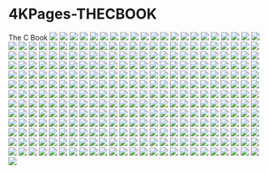 # 4KPages-THECBOOK
The C Book
![](https://github.com/KilianKegel/4KPages-THECBOOK/blob/main/images/THECBOOK_000.jpg) 
![](https://github.com/KilianKegel/4KPages-THECBOOK/blob/main/images/THECBOOK_001.jpg) 
![](https://github.com/KilianKegel/4KPages-THECBOOK/blob/main/images/THECBOOK_002.jpg) 
![](https://github.com/KilianKegel/4KPages-THECBOOK/blob/main/images/THECBOOK_003.jpg) 
![](https://github.com/KilianKegel/4KPages-THECBOOK/blob/main/images/THECBOOK_004.jpg) 
![](https://github.com/KilianKegel/4KPages-THECBOOK/blob/main/images/THECBOOK_005.jpg) 
![](https://github.com/KilianKegel/4KPages-THECBOOK/blob/main/images/THECBOOK_006.jpg) 
![](https://github.com/KilianKegel/4KPages-THECBOOK/blob/main/images/THECBOOK_007.jpg) 
![](https://github.com/KilianKegel/4KPages-THECBOOK/blob/main/images/THECBOOK_008.jpg) 
![](https://github.com/KilianKegel/4KPages-THECBOOK/blob/main/images/THECBOOK_009.jpg) 
![](https://github.com/KilianKegel/4KPages-THECBOOK/blob/main/images/THECBOOK_010.jpg) 
![](https://github.com/KilianKegel/4KPages-THECBOOK/blob/main/images/THECBOOK_011.jpg) 
![](https://github.com/KilianKegel/4KPages-THECBOOK/blob/main/images/THECBOOK_012.jpg) 
![](https://github.com/KilianKegel/4KPages-THECBOOK/blob/main/images/THECBOOK_013.jpg) 
![](https://github.com/KilianKegel/4KPages-THECBOOK/blob/main/images/THECBOOK_014.jpg) 
![](https://github.com/KilianKegel/4KPages-THECBOOK/blob/main/images/THECBOOK_015.jpg) 
![](https://github.com/KilianKegel/4KPages-THECBOOK/blob/main/images/THECBOOK_016.jpg) 
![](https://github.com/KilianKegel/4KPages-THECBOOK/blob/main/images/THECBOOK_017.jpg) 
![](https://github.com/KilianKegel/4KPages-THECBOOK/blob/main/images/THECBOOK_018.jpg) 
![](https://github.com/KilianKegel/4KPages-THECBOOK/blob/main/images/THECBOOK_019.jpg) 
![](https://github.com/KilianKegel/4KPages-THECBOOK/blob/main/images/THECBOOK_020.jpg) 
![](https://github.com/KilianKegel/4KPages-THECBOOK/blob/main/images/THECBOOK_021.jpg) 
![](https://github.com/KilianKegel/4KPages-THECBOOK/blob/main/images/THECBOOK_022.jpg) 
![](https://github.com/KilianKegel/4KPages-THECBOOK/blob/main/images/THECBOOK_023.jpg) 
![](https://github.com/KilianKegel/4KPages-THECBOOK/blob/main/images/THECBOOK_024.jpg) 
![](https://github.com/KilianKegel/4KPages-THECBOOK/blob/main/images/THECBOOK_025.jpg) 
![](https://github.com/KilianKegel/4KPages-THECBOOK/blob/main/images/THECBOOK_026.jpg) 
![](https://github.com/KilianKegel/4KPages-THECBOOK/blob/main/images/THECBOOK_027.jpg) 
![](https://github.com/KilianKegel/4KPages-THECBOOK/blob/main/images/THECBOOK_028.jpg) 
![](https://github.com/KilianKegel/4KPages-THECBOOK/blob/main/images/THECBOOK_029.jpg) 
![](https://github.com/KilianKegel/4KPages-THECBOOK/blob/main/images/THECBOOK_030.jpg) 
![](https://github.com/KilianKegel/4KPages-THECBOOK/blob/main/images/THECBOOK_031.jpg) 
![](https://github.com/KilianKegel/4KPages-THECBOOK/blob/main/images/THECBOOK_032.jpg) 
![](https://github.com/KilianKegel/4KPages-THECBOOK/blob/main/images/THECBOOK_033.jpg) 
![](https://github.com/KilianKegel/4KPages-THECBOOK/blob/main/images/THECBOOK_034.jpg) 
![](https://github.com/KilianKegel/4KPages-THECBOOK/blob/main/images/THECBOOK_035.jpg) 
![](https://github.com/KilianKegel/4KPages-THECBOOK/blob/main/images/THECBOOK_036.jpg) 
![](https://github.com/KilianKegel/4KPages-THECBOOK/blob/main/images/THECBOOK_037.jpg) 
![](https://github.com/KilianKegel/4KPages-THECBOOK/blob/main/images/THECBOOK_038.jpg) 
![](https://github.com/KilianKegel/4KPages-THECBOOK/blob/main/images/THECBOOK_039.jpg) 
![](https://github.com/KilianKegel/4KPages-THECBOOK/blob/main/images/THECBOOK_040.jpg) 
![](https://github.com/KilianKegel/4KPages-THECBOOK/blob/main/images/THECBOOK_041.jpg) 
![](https://github.com/KilianKegel/4KPages-THECBOOK/blob/main/images/THECBOOK_042.jpg) 
![](https://github.com/KilianKegel/4KPages-THECBOOK/blob/main/images/THECBOOK_043.jpg) 
![](https://github.com/KilianKegel/4KPages-THECBOOK/blob/main/images/THECBOOK_044.jpg) 
![](https://github.com/KilianKegel/4KPages-THECBOOK/blob/main/images/THECBOOK_045.jpg) 
![](https://github.com/KilianKegel/4KPages-THECBOOK/blob/main/images/THECBOOK_046.jpg) 
![](https://github.com/KilianKegel/4KPages-THECBOOK/blob/main/images/THECBOOK_047.jpg) 
![](https://github.com/KilianKegel/4KPages-THECBOOK/blob/main/images/THECBOOK_048.jpg) 
![](https://github.com/KilianKegel/4KPages-THECBOOK/blob/main/images/THECBOOK_049.jpg) 
![](https://github.com/KilianKegel/4KPages-THECBOOK/blob/main/images/THECBOOK_050.jpg) 
![](https://github.com/KilianKegel/4KPages-THECBOOK/blob/main/images/THECBOOK_051.jpg) 
![](https://github.com/KilianKegel/4KPages-THECBOOK/blob/main/images/THECBOOK_052.jpg) 
![](https://github.com/KilianKegel/4KPages-THECBOOK/blob/main/images/THECBOOK_053.jpg) 
![](https://github.com/KilianKegel/4KPages-THECBOOK/blob/main/images/THECBOOK_054.jpg) 
![](https://github.com/KilianKegel/4KPages-THECBOOK/blob/main/images/THECBOOK_055.jpg) 
![](https://github.com/KilianKegel/4KPages-THECBOOK/blob/main/images/THECBOOK_056.jpg) 
![](https://github.com/KilianKegel/4KPages-THECBOOK/blob/main/images/THECBOOK_057.jpg) 
![](https://github.com/KilianKegel/4KPages-THECBOOK/blob/main/images/THECBOOK_058.jpg) 
![](https://github.com/KilianKegel/4KPages-THECBOOK/blob/main/images/THECBOOK_059.jpg) 
![](https://github.com/KilianKegel/4KPages-THECBOOK/blob/main/images/THECBOOK_060.jpg) 
![](https://github.com/KilianKegel/4KPages-THECBOOK/blob/main/images/THECBOOK_061.jpg) 
![](https://github.com/KilianKegel/4KPages-THECBOOK/blob/main/images/THECBOOK_062.jpg) 
![](https://github.com/KilianKegel/4KPages-THECBOOK/blob/main/images/THECBOOK_063.jpg) 
![](https://github.com/KilianKegel/4KPages-THECBOOK/blob/main/images/THECBOOK_064.jpg) 
![](https://github.com/KilianKegel/4KPages-THECBOOK/blob/main/images/THECBOOK_065.jpg) 
![](https://github.com/KilianKegel/4KPages-THECBOOK/blob/main/images/THECBOOK_066.jpg) 
![](https://github.com/KilianKegel/4KPages-THECBOOK/blob/main/images/THECBOOK_067.jpg) 
![](https://github.com/KilianKegel/4KPages-THECBOOK/blob/main/images/THECBOOK_068.jpg) 
![](https://github.com/KilianKegel/4KPages-THECBOOK/blob/main/images/THECBOOK_069.jpg) 
![](https://github.com/KilianKegel/4KPages-THECBOOK/blob/main/images/THECBOOK_070.jpg) 
![](https://github.com/KilianKegel/4KPages-THECBOOK/blob/main/images/THECBOOK_071.jpg) 
![](https://github.com/KilianKegel/4KPages-THECBOOK/blob/main/images/THECBOOK_072.jpg) 
![](https://github.com/KilianKegel/4KPages-THECBOOK/blob/main/images/THECBOOK_073.jpg) 
![](https://github.com/KilianKegel/4KPages-THECBOOK/blob/main/images/THECBOOK_074.jpg) 
![](https://github.com/KilianKegel/4KPages-THECBOOK/blob/main/images/THECBOOK_075.jpg) 
![](https://github.com/KilianKegel/4KPages-THECBOOK/blob/main/images/THECBOOK_076.jpg) 
![](https://github.com/KilianKegel/4KPages-THECBOOK/blob/main/images/THECBOOK_077.jpg) 
![](https://github.com/KilianKegel/4KPages-THECBOOK/blob/main/images/THECBOOK_078.jpg) 
![](https://github.com/KilianKegel/4KPages-THECBOOK/blob/main/images/THECBOOK_079.jpg) 
![](https://github.com/KilianKegel/4KPages-THECBOOK/blob/main/images/THECBOOK_080.jpg) 
![](https://github.com/KilianKegel/4KPages-THECBOOK/blob/main/images/THECBOOK_081.jpg) 
![](https://github.com/KilianKegel/4KPages-THECBOOK/blob/main/images/THECBOOK_082.jpg) 
![](https://github.com/KilianKegel/4KPages-THECBOOK/blob/main/images/THECBOOK_083.jpg) 
![](https://github.com/KilianKegel/4KPages-THECBOOK/blob/main/images/THECBOOK_084.jpg) 
![](https://github.com/KilianKegel/4KPages-THECBOOK/blob/main/images/THECBOOK_085.jpg) 
![](https://github.com/KilianKegel/4KPages-THECBOOK/blob/main/images/THECBOOK_086.jpg) 
![](https://github.com/KilianKegel/4KPages-THECBOOK/blob/main/images/THECBOOK_087.jpg) 
![](https://github.com/KilianKegel/4KPages-THECBOOK/blob/main/images/THECBOOK_088.jpg) 
![](https://github.com/KilianKegel/4KPages-THECBOOK/blob/main/images/THECBOOK_089.jpg) 
![](https://github.com/KilianKegel/4KPages-THECBOOK/blob/main/images/THECBOOK_090.jpg) 
![](https://github.com/KilianKegel/4KPages-THECBOOK/blob/main/images/THECBOOK_091.jpg) 
![](https://github.com/KilianKegel/4KPages-THECBOOK/blob/main/images/THECBOOK_092.jpg) 
![](https://github.com/KilianKegel/4KPages-THECBOOK/blob/main/images/THECBOOK_093.jpg) 
![](https://github.com/KilianKegel/4KPages-THECBOOK/blob/main/images/THECBOOK_094.jpg) 
![](https://github.com/KilianKegel/4KPages-THECBOOK/blob/main/images/THECBOOK_095.jpg) 
![](https://github.com/KilianKegel/4KPages-THECBOOK/blob/main/images/THECBOOK_096.jpg) 
![](https://github.com/KilianKegel/4KPages-THECBOOK/blob/main/images/THECBOOK_097.jpg) 
![](https://github.com/KilianKegel/4KPages-THECBOOK/blob/main/images/THECBOOK_098.jpg) 
![](https://github.com/KilianKegel/4KPages-THECBOOK/blob/main/images/THECBOOK_099.jpg) 
![](https://github.com/KilianKegel/4KPages-THECBOOK/blob/main/images/THECBOOK_100.jpg) 
![](https://github.com/KilianKegel/4KPages-THECBOOK/blob/main/images/THECBOOK_101.jpg) 
![](https://github.com/KilianKegel/4KPages-THECBOOK/blob/main/images/THECBOOK_102.jpg) 
![](https://github.com/KilianKegel/4KPages-THECBOOK/blob/main/images/THECBOOK_103.jpg) 
![](https://github.com/KilianKegel/4KPages-THECBOOK/blob/main/images/THECBOOK_104.jpg) 
![](https://github.com/KilianKegel/4KPages-THECBOOK/blob/main/images/THECBOOK_105.jpg) 
![](https://github.com/KilianKegel/4KPages-THECBOOK/blob/main/images/THECBOOK_106.jpg) 
![](https://github.com/KilianKegel/4KPages-THECBOOK/blob/main/images/THECBOOK_107.jpg) 
![](https://github.com/KilianKegel/4KPages-THECBOOK/blob/main/images/THECBOOK_108.jpg) 
![](https://github.com/KilianKegel/4KPages-THECBOOK/blob/main/images/THECBOOK_109.jpg) 
![](https://github.com/KilianKegel/4KPages-THECBOOK/blob/main/images/THECBOOK_110.jpg) 
![](https://github.com/KilianKegel/4KPages-THECBOOK/blob/main/images/THECBOOK_111.jpg) 
![](https://github.com/KilianKegel/4KPages-THECBOOK/blob/main/images/THECBOOK_112.jpg) 
![](https://github.com/KilianKegel/4KPages-THECBOOK/blob/main/images/THECBOOK_113.jpg) 
![](https://github.com/KilianKegel/4KPages-THECBOOK/blob/main/images/THECBOOK_114.jpg) 
![](https://github.com/KilianKegel/4KPages-THECBOOK/blob/main/images/THECBOOK_115.jpg) 
![](https://github.com/KilianKegel/4KPages-THECBOOK/blob/main/images/THECBOOK_116.jpg) 
![](https://github.com/KilianKegel/4KPages-THECBOOK/blob/main/images/THECBOOK_117.jpg) 
![](https://github.com/KilianKegel/4KPages-THECBOOK/blob/main/images/THECBOOK_118.jpg) 
![](https://github.com/KilianKegel/4KPages-THECBOOK/blob/main/images/THECBOOK_119.jpg) 
![](https://github.com/KilianKegel/4KPages-THECBOOK/blob/main/images/THECBOOK_120.jpg) 
![](https://github.com/KilianKegel/4KPages-THECBOOK/blob/main/images/THECBOOK_121.jpg) 
![](https://github.com/KilianKegel/4KPages-THECBOOK/blob/main/images/THECBOOK_122.jpg) 
![](https://github.com/KilianKegel/4KPages-THECBOOK/blob/main/images/THECBOOK_123.jpg) 
![](https://github.com/KilianKegel/4KPages-THECBOOK/blob/main/images/THECBOOK_124.jpg) 
![](https://github.com/KilianKegel/4KPages-THECBOOK/blob/main/images/THECBOOK_125.jpg) 
![](https://github.com/KilianKegel/4KPages-THECBOOK/blob/main/images/THECBOOK_126.jpg) 
![](https://github.com/KilianKegel/4KPages-THECBOOK/blob/main/images/THECBOOK_127.jpg) 
![](https://github.com/KilianKegel/4KPages-THECBOOK/blob/main/images/THECBOOK_128.jpg) 
![](https://github.com/KilianKegel/4KPages-THECBOOK/blob/main/images/THECBOOK_129.jpg) 
![](https://github.com/KilianKegel/4KPages-THECBOOK/blob/main/images/THECBOOK_130.jpg) 
![](https://github.com/KilianKegel/4KPages-THECBOOK/blob/main/images/THECBOOK_131.jpg) 
![](https://github.com/KilianKegel/4KPages-THECBOOK/blob/main/images/THECBOOK_132.jpg) 
![](https://github.com/KilianKegel/4KPages-THECBOOK/blob/main/images/THECBOOK_133.jpg) 
![](https://github.com/KilianKegel/4KPages-THECBOOK/blob/main/images/THECBOOK_134.jpg) 
![](https://github.com/KilianKegel/4KPages-THECBOOK/blob/main/images/THECBOOK_135.jpg) 
![](https://github.com/KilianKegel/4KPages-THECBOOK/blob/main/images/THECBOOK_136.jpg) 
![](https://github.com/KilianKegel/4KPages-THECBOOK/blob/main/images/THECBOOK_137.jpg) 
![](https://github.com/KilianKegel/4KPages-THECBOOK/blob/main/images/THECBOOK_138.jpg) 
![](https://github.com/KilianKegel/4KPages-THECBOOK/blob/main/images/THECBOOK_139.jpg) 
![](https://github.com/KilianKegel/4KPages-THECBOOK/blob/main/images/THECBOOK_140.jpg) 
![](https://github.com/KilianKegel/4KPages-THECBOOK/blob/main/images/THECBOOK_141.jpg) 
![](https://github.com/KilianKegel/4KPages-THECBOOK/blob/main/images/THECBOOK_142.jpg) 
![](https://github.com/KilianKegel/4KPages-THECBOOK/blob/main/images/THECBOOK_143.jpg) 
![](https://github.com/KilianKegel/4KPages-THECBOOK/blob/main/images/THECBOOK_144.jpg) 
![](https://github.com/KilianKegel/4KPages-THECBOOK/blob/main/images/THECBOOK_145.jpg) 
![](https://github.com/KilianKegel/4KPages-THECBOOK/blob/main/images/THECBOOK_146.jpg) 
![](https://github.com/KilianKegel/4KPages-THECBOOK/blob/main/images/THECBOOK_147.jpg) 
![](https://github.com/KilianKegel/4KPages-THECBOOK/blob/main/images/THECBOOK_148.jpg) 
![](https://github.com/KilianKegel/4KPages-THECBOOK/blob/main/images/THECBOOK_149.jpg) 
![](https://github.com/KilianKegel/4KPages-THECBOOK/blob/main/images/THECBOOK_150.jpg) 
![](https://github.com/KilianKegel/4KPages-THECBOOK/blob/main/images/THECBOOK_151.jpg) 
![](https://github.com/KilianKegel/4KPages-THECBOOK/blob/main/images/THECBOOK_152.jpg) 
![](https://github.com/KilianKegel/4KPages-THECBOOK/blob/main/images/THECBOOK_153.jpg) 
![](https://github.com/KilianKegel/4KPages-THECBOOK/blob/main/images/THECBOOK_154.jpg) 
![](https://github.com/KilianKegel/4KPages-THECBOOK/blob/main/images/THECBOOK_155.jpg) 
![](https://github.com/KilianKegel/4KPages-THECBOOK/blob/main/images/THECBOOK_156.jpg) 
![](https://github.com/KilianKegel/4KPages-THECBOOK/blob/main/images/THECBOOK_157.jpg) 
![](https://github.com/KilianKegel/4KPages-THECBOOK/blob/main/images/THECBOOK_158.jpg) 
![](https://github.com/KilianKegel/4KPages-THECBOOK/blob/main/images/THECBOOK_159.jpg) 
![](https://github.com/KilianKegel/4KPages-THECBOOK/blob/main/images/THECBOOK_160.jpg) 
![](https://github.com/KilianKegel/4KPages-THECBOOK/blob/main/images/THECBOOK_161.jpg) 
![](https://github.com/KilianKegel/4KPages-THECBOOK/blob/main/images/THECBOOK_162.jpg) 
![](https://github.com/KilianKegel/4KPages-THECBOOK/blob/main/images/THECBOOK_163.jpg) 
![](https://github.com/KilianKegel/4KPages-THECBOOK/blob/main/images/THECBOOK_164.jpg) 
![](https://github.com/KilianKegel/4KPages-THECBOOK/blob/main/images/THECBOOK_165.jpg) 
![](https://github.com/KilianKegel/4KPages-THECBOOK/blob/main/images/THECBOOK_166.jpg) 
![](https://github.com/KilianKegel/4KPages-THECBOOK/blob/main/images/THECBOOK_167.jpg) 
![](https://github.com/KilianKegel/4KPages-THECBOOK/blob/main/images/THECBOOK_168.jpg) 
![](https://github.com/KilianKegel/4KPages-THECBOOK/blob/main/images/THECBOOK_169.jpg) 
![](https://github.com/KilianKegel/4KPages-THECBOOK/blob/main/images/THECBOOK_170.jpg) 
![](https://github.com/KilianKegel/4KPages-THECBOOK/blob/main/images/THECBOOK_171.jpg) 
![](https://github.com/KilianKegel/4KPages-THECBOOK/blob/main/images/THECBOOK_172.jpg) 
![](https://github.com/KilianKegel/4KPages-THECBOOK/blob/main/images/THECBOOK_173.jpg) 
![](https://github.com/KilianKegel/4KPages-THECBOOK/blob/main/images/THECBOOK_174.jpg) 
![](https://github.com/KilianKegel/4KPages-THECBOOK/blob/main/images/THECBOOK_175.jpg) 
![](https://github.com/KilianKegel/4KPages-THECBOOK/blob/main/images/THECBOOK_176.jpg) 
![](https://github.com/KilianKegel/4KPages-THECBOOK/blob/main/images/THECBOOK_177.jpg) 
![](https://github.com/KilianKegel/4KPages-THECBOOK/blob/main/images/THECBOOK_178.jpg) 
![](https://github.com/KilianKegel/4KPages-THECBOOK/blob/main/images/THECBOOK_179.jpg) 
![](https://github.com/KilianKegel/4KPages-THECBOOK/blob/main/images/THECBOOK_180.jpg) 
![](https://github.com/KilianKegel/4KPages-THECBOOK/blob/main/images/THECBOOK_181.jpg) 
![](https://github.com/KilianKegel/4KPages-THECBOOK/blob/main/images/THECBOOK_182.jpg) 
![](https://github.com/KilianKegel/4KPages-THECBOOK/blob/main/images/THECBOOK_183.jpg) 
![](https://github.com/KilianKegel/4KPages-THECBOOK/blob/main/images/THECBOOK_184.jpg) 
![](https://github.com/KilianKegel/4KPages-THECBOOK/blob/main/images/THECBOOK_185.jpg) 
![](https://github.com/KilianKegel/4KPages-THECBOOK/blob/main/images/THECBOOK_186.jpg) 
![](https://github.com/KilianKegel/4KPages-THECBOOK/blob/main/images/THECBOOK_187.jpg) 
![](https://github.com/KilianKegel/4KPages-THECBOOK/blob/main/images/THECBOOK_188.jpg) 
![](https://github.com/KilianKegel/4KPages-THECBOOK/blob/main/images/THECBOOK_189.jpg) 
![](https://github.com/KilianKegel/4KPages-THECBOOK/blob/main/images/THECBOOK_190.jpg) 
![](https://github.com/KilianKegel/4KPages-THECBOOK/blob/main/images/THECBOOK_191.jpg) 
![](https://github.com/KilianKegel/4KPages-THECBOOK/blob/main/images/THECBOOK_192.jpg) 
![](https://github.com/KilianKegel/4KPages-THECBOOK/blob/main/images/THECBOOK_193.jpg) 
![](https://github.com/KilianKegel/4KPages-THECBOOK/blob/main/images/THECBOOK_194.jpg) 
![](https://github.com/KilianKegel/4KPages-THECBOOK/blob/main/images/THECBOOK_195.jpg) 
![](https://github.com/KilianKegel/4KPages-THECBOOK/blob/main/images/THECBOOK_196.jpg) 
![](https://github.com/KilianKegel/4KPages-THECBOOK/blob/main/images/THECBOOK_197.jpg) 
![](https://github.com/KilianKegel/4KPages-THECBOOK/blob/main/images/THECBOOK_198.jpg) 
![](https://github.com/KilianKegel/4KPages-THECBOOK/blob/main/images/THECBOOK_199.jpg) 
![](https://github.com/KilianKegel/4KPages-THECBOOK/blob/main/images/THECBOOK_200.jpg) 
![](https://github.com/KilianKegel/4KPages-THECBOOK/blob/main/images/THECBOOK_201.jpg) 
![](https://github.com/KilianKegel/4KPages-THECBOOK/blob/main/images/THECBOOK_202.jpg) 
![](https://github.com/KilianKegel/4KPages-THECBOOK/blob/main/images/THECBOOK_203.jpg) 
![](https://github.com/KilianKegel/4KPages-THECBOOK/blob/main/images/THECBOOK_204.jpg) 
![](https://github.com/KilianKegel/4KPages-THECBOOK/blob/main/images/THECBOOK_205.jpg) 
![](https://github.com/KilianKegel/4KPages-THECBOOK/blob/main/images/THECBOOK_206.jpg) 
![](https://github.com/KilianKegel/4KPages-THECBOOK/blob/main/images/THECBOOK_207.jpg) 
![](https://github.com/KilianKegel/4KPages-THECBOOK/blob/main/images/THECBOOK_208.jpg) 
![](https://github.com/KilianKegel/4KPages-THECBOOK/blob/main/images/THECBOOK_209.jpg) 
![](https://github.com/KilianKegel/4KPages-THECBOOK/blob/main/images/THECBOOK_210.jpg) 
![](https://github.com/KilianKegel/4KPages-THECBOOK/blob/main/images/THECBOOK_211.jpg) 
![](https://github.com/KilianKegel/4KPages-THECBOOK/blob/main/images/THECBOOK_212.jpg) 
![](https://github.com/KilianKegel/4KPages-THECBOOK/blob/main/images/THECBOOK_213.jpg) 
![](https://github.com/KilianKegel/4KPages-THECBOOK/blob/main/images/THECBOOK_214.jpg) 
![](https://github.com/KilianKegel/4KPages-THECBOOK/blob/main/images/THECBOOK_215.jpg) 
![](https://github.com/KilianKegel/4KPages-THECBOOK/blob/main/images/THECBOOK_216.jpg) 
![](https://github.com/KilianKegel/4KPages-THECBOOK/blob/main/images/THECBOOK_217.jpg) 
![](https://github.com/KilianKegel/4KPages-THECBOOK/blob/main/images/THECBOOK_218.jpg) 
![](https://github.com/KilianKegel/4KPages-THECBOOK/blob/main/images/THECBOOK_219.jpg) 
![](https://github.com/KilianKegel/4KPages-THECBOOK/blob/main/images/THECBOOK_220.jpg) 
![](https://github.com/KilianKegel/4KPages-THECBOOK/blob/main/images/THECBOOK_221.jpg) 
![](https://github.com/KilianKegel/4KPages-THECBOOK/blob/main/images/THECBOOK_222.jpg) 
![](https://github.com/KilianKegel/4KPages-THECBOOK/blob/main/images/THECBOOK_223.jpg) 
![](https://github.com/KilianKegel/4KPages-THECBOOK/blob/main/images/THECBOOK_224.jpg) 
![](https://github.com/KilianKegel/4KPages-THECBOOK/blob/main/images/THECBOOK_225.jpg) 
![](https://github.com/KilianKegel/4KPages-THECBOOK/blob/main/images/THECBOOK_226.jpg) 
![](https://github.com/KilianKegel/4KPages-THECBOOK/blob/main/images/THECBOOK_227.jpg) 
![](https://github.com/KilianKegel/4KPages-THECBOOK/blob/main/images/THECBOOK_228.jpg) 
![](https://github.com/KilianKegel/4KPages-THECBOOK/blob/main/images/THECBOOK_229.jpg) 
![](https://github.com/KilianKegel/4KPages-THECBOOK/blob/main/images/THECBOOK_230.jpg) 
![](https://github.com/KilianKegel/4KPages-THECBOOK/blob/main/images/THECBOOK_231.jpg) 
![](https://github.com/KilianKegel/4KPages-THECBOOK/blob/main/images/THECBOOK_232.jpg) 
![](https://github.com/KilianKegel/4KPages-THECBOOK/blob/main/images/THECBOOK_233.jpg) 
![](https://github.com/KilianKegel/4KPages-THECBOOK/blob/main/images/THECBOOK_234.jpg) 
![](https://github.com/KilianKegel/4KPages-THECBOOK/blob/main/images/THECBOOK_235.jpg) 
![](https://github.com/KilianKegel/4KPages-THECBOOK/blob/main/images/THECBOOK_236.jpg) 
![](https://github.com/KilianKegel/4KPages-THECBOOK/blob/main/images/THECBOOK_237.jpg) 
![](https://github.com/KilianKegel/4KPages-THECBOOK/blob/main/images/THECBOOK_238.jpg) 
![](https://github.com/KilianKegel/4KPages-THECBOOK/blob/main/images/THECBOOK_239.jpg) 
![](https://github.com/KilianKegel/4KPages-THECBOOK/blob/main/images/THECBOOK_240.jpg) 
![](https://github.com/KilianKegel/4KPages-THECBOOK/blob/main/images/THECBOOK_241.jpg) 
![](https://github.com/KilianKegel/4KPages-THECBOOK/blob/main/images/THECBOOK_242.jpg) 
![](https://github.com/KilianKegel/4KPages-THECBOOK/blob/main/images/THECBOOK_243.jpg) 
![](https://github.com/KilianKegel/4KPages-THECBOOK/blob/main/images/THECBOOK_244.jpg) 
![](https://github.com/KilianKegel/4KPages-THECBOOK/blob/main/images/THECBOOK_245.jpg) 
![](https://github.com/KilianKegel/4KPages-THECBOOK/blob/main/images/THECBOOK_246.jpg) 
![](https://github.com/KilianKegel/4KPages-THECBOOK/blob/main/images/THECBOOK_247.jpg) 
![](https://github.com/KilianKegel/4KPages-THECBOOK/blob/main/images/THECBOOK_248.jpg) 
![](https://github.com/KilianKegel/4KPages-THECBOOK/blob/main/images/THECBOOK_249.jpg) 
![](https://github.com/KilianKegel/4KPages-THECBOOK/blob/main/images/THECBOOK_250.jpg) 
![](https://github.com/KilianKegel/4KPages-THECBOOK/blob/main/images/THECBOOK_251.jpg) 
![](https://github.com/KilianKegel/4KPages-THECBOOK/blob/main/images/THECBOOK_252.jpg) 
![](https://github.com/KilianKegel/4KPages-THECBOOK/blob/main/images/THECBOOK_253.jpg) 
![](https://github.com/KilianKegel/4KPages-THECBOOK/blob/main/images/THECBOOK_254.jpg) 
![](https://github.com/KilianKegel/4KPages-THECBOOK/blob/main/images/THECBOOK_255.jpg) 
![](https://github.com/KilianKegel/4KPages-THECBOOK/blob/main/images/THECBOOK_256.jpg) 
![](https://github.com/KilianKegel/4KPages-THECBOOK/blob/main/images/THECBOOK_257.jpg) 
![](https://github.com/KilianKegel/4KPages-THECBOOK/blob/main/images/THECBOOK_258.jpg) 
![](https://github.com/KilianKegel/4KPages-THECBOOK/blob/main/images/THECBOOK_259.jpg) 
![](https://github.com/KilianKegel/4KPages-THECBOOK/blob/main/images/THECBOOK_260.jpg) 
![](https://github.com/KilianKegel/4KPages-THECBOOK/blob/main/images/THECBOOK_261.jpg) 
![](https://github.com/KilianKegel/4KPages-THECBOOK/blob/main/images/THECBOOK_262.jpg) 
![](https://github.com/KilianKegel/4KPages-THECBOOK/blob/main/images/THECBOOK_263.jpg) 
![](https://github.com/KilianKegel/4KPages-THECBOOK/blob/main/images/THECBOOK_264.jpg) 
![](https://github.com/KilianKegel/4KPages-THECBOOK/blob/main/images/THECBOOK_265.jpg) 
![](https://github.com/KilianKegel/4KPages-THECBOOK/blob/main/images/THECBOOK_266.jpg) 
![](https://github.com/KilianKegel/4KPages-THECBOOK/blob/main/images/THECBOOK_267.jpg) 
![](https://github.com/KilianKegel/4KPages-THECBOOK/blob/main/images/THECBOOK_268.jpg) 
![](https://github.com/KilianKegel/4KPages-THECBOOK/blob/main/images/THECBOOK_269.jpg) 
![](https://github.com/KilianKegel/4KPages-THECBOOK/blob/main/images/THECBOOK_270.jpg) 
![](https://github.com/KilianKegel/4KPages-THECBOOK/blob/main/images/THECBOOK_271.jpg) 
![](https://github.com/KilianKegel/4KPages-THECBOOK/blob/main/images/THECBOOK_272.jpg) 
![](https://github.com/KilianKegel/4KPages-THECBOOK/blob/main/images/THECBOOK_273.jpg) 
![](https://github.com/KilianKegel/4KPages-THECBOOK/blob/main/images/THECBOOK_274.jpg) 
![](https://github.com/KilianKegel/4KPages-THECBOOK/blob/main/images/THECBOOK_275.jpg) 
![](https://github.com/KilianKegel/4KPages-THECBOOK/blob/main/images/THECBOOK_276.jpg) 
![](https://github.com/KilianKegel/4KPages-THECBOOK/blob/main/images/THECBOOK_277.jpg) 
![](https://github.com/KilianKegel/4KPages-THECBOOK/blob/main/images/THECBOOK_278.jpg) 
![](https://github.com/KilianKegel/4KPages-THECBOOK/blob/main/images/THECBOOK_279.jpg) 
![](https://github.com/KilianKegel/4KPages-THECBOOK/blob/main/images/THECBOOK_280.jpg) 
![](https://github.com/KilianKegel/4KPages-THECBOOK/blob/main/images/THECBOOK_281.jpg) 
![](https://github.com/KilianKegel/4KPages-THECBOOK/blob/main/images/THECBOOK_282.jpg) 
![](https://github.com/KilianKegel/4KPages-THECBOOK/blob/main/images/THECBOOK_283.jpg) 
![](https://github.com/KilianKegel/4KPages-THECBOOK/blob/main/images/THECBOOK_284.jpg) 
![](https://github.com/KilianKegel/4KPages-THECBOOK/blob/main/images/THECBOOK_285.jpg) 
![](https://github.com/KilianKegel/4KPages-THECBOOK/blob/main/images/THECBOOK_286.jpg) 
![](https://github.com/KilianKegel/4KPages-THECBOOK/blob/main/images/THECBOOK_287.jpg) 
![](https://github.com/KilianKegel/4KPages-THECBOOK/blob/main/images/THECBOOK_288.jpg) 
![](https://github.com/KilianKegel/4KPages-THECBOOK/blob/main/images/THECBOOK_289.jpg) 
![](https://github.com/KilianKegel/4KPages-THECBOOK/blob/main/images/THECBOOK_290.jpg) 
![](https://github.com/KilianKegel/4KPages-THECBOOK/blob/main/images/THECBOOK_291.jpg) 
![](https://github.com/KilianKegel/4KPages-THECBOOK/blob/main/images/THECBOOK_292.jpg) 
![](https://github.com/KilianKegel/4KPages-THECBOOK/blob/main/images/THECBOOK_293.jpg) 
![](https://github.com/KilianKegel/4KPages-THECBOOK/blob/main/images/THECBOOK_294.jpg) 
![](https://github.com/KilianKegel/4KPages-THECBOOK/blob/main/images/THECBOOK_295.jpg) 
![](https://github.com/KilianKegel/4KPages-THECBOOK/blob/main/images/THECBOOK_296.jpg) 
![](https://github.com/KilianKegel/4KPages-THECBOOK/blob/main/images/THECBOOK_297.jpg) 
![](https://github.com/KilianKegel/4KPages-THECBOOK/blob/main/images/THECBOOK_298.jpg) 
![](https://github.com/KilianKegel/4KPages-THECBOOK/blob/main/images/THECBOOK_299.jpg) 
![](https://github.com/KilianKegel/4KPages-THECBOOK/blob/main/images/THECBOOK_300.jpg) 
![](https://github.com/KilianKegel/4KPages-THECBOOK/blob/main/images/THECBOOK_301.jpg) 
![](https://github.com/KilianKegel/4KPages-THECBOOK/blob/main/images/THECBOOK_302.jpg) 
![](https://github.com/KilianKegel/4KPages-THECBOOK/blob/main/images/THECBOOK_303.jpg) 
![](https://github.com/KilianKegel/4KPages-THECBOOK/blob/main/images/THECBOOK_304.jpg) 
![](https://github.com/KilianKegel/4KPages-THECBOOK/blob/main/images/THECBOOK_305.jpg) 
![](https://github.com/KilianKegel/4KPages-THECBOOK/blob/main/images/THECBOOK_306.jpg) 
![](https://github.com/KilianKegel/4KPages-THECBOOK/blob/main/images/THECBOOK_307.jpg) 
![](https://github.com/KilianKegel/4KPages-THECBOOK/blob/main/images/THECBOOK_308.jpg) 
![](https://github.com/KilianKegel/4KPages-THECBOOK/blob/main/images/THECBOOK_309.jpg) 
![](https://github.com/KilianKegel/4KPages-THECBOOK/blob/main/images/THECBOOK_310.jpg) 
![](https://github.com/KilianKegel/4KPages-THECBOOK/blob/main/images/THECBOOK_311.jpg) 
![](https://github.com/KilianKegel/4KPages-THECBOOK/blob/main/images/THECBOOK_312.jpg) 
![](https://github.com/KilianKegel/4KPages-THECBOOK/blob/main/images/THECBOOK_313.jpg) 
![](https://github.com/KilianKegel/4KPages-THECBOOK/blob/main/images/THECBOOK_314.jpg) 
![](https://github.com/KilianKegel/4KPages-THECBOOK/blob/main/images/THECBOOK_315.jpg) 
![](https://github.com/KilianKegel/4KPages-THECBOOK/blob/main/images/THECBOOK_316.jpg) 
![](https://github.com/KilianKegel/4KPages-THECBOOK/blob/main/images/THECBOOK_317.jpg) 
![](https://github.com/KilianKegel/4KPages-THECBOOK/blob/main/images/THECBOOK_318.jpg) 
![](https://github.com/KilianKegel/4KPages-THECBOOK/blob/main/images/THECBOOK_319.jpg) 
![](https://github.com/KilianKegel/4KPages-THECBOOK/blob/main/images/THECBOOK_320.jpg) 
![](https://github.com/KilianKegel/4KPages-THECBOOK/blob/main/images/THECBOOK_321.jpg) 
